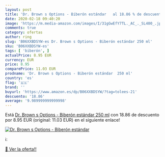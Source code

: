 ```yaml
---
layout: post
title: 'Dr. Brown s Options - Biberón estándar   al 18.86 % de descuento'
date: 2020-02-18 09:40:20
image: 'https://m.media-amazon.com/images/I/31gGwEfY7TL._AC_._SL400_.jpg'
comments: true
category: ofertas
author: ring
slug: 'B06XXBDSYW-es Dr. Brown s Options - Biberón estándar 250 ml'
sku: 'B06XXBDSYW-es'
tags: [ 'biberón', ]
actualPrice: 8.95 EUR
currency: EUR
price: 8.95
comparePrice: 11.03 EUR
prodname: 'Dr. Brown s Options - Biberón estándar  250 ml'
country: 'es'
flag: '🇪🇸'
brand: ''
buyurl: 'https://www.amazon.es/dp/B06XXBDSYW/?tag=tolees-21'
descuento: '18.86'
average: '9.989999999999998'
---
```


Está [Dr. Brown s Options - Biberón estándar  250 ml](https://www.amazon.es/dp/B06XXBDSYW/?tag=tolees-21) con 18.86 de descuento por 8.95 EUR (original: 11.03 EUR) en el siguiente enlace!

[![Dr. Brown s Options - Biberón estándar  ](https://m.media-amazon.com/images/I/31gGwEfY7TL._AC_._SL400_.jpg)](https://www.amazon.es/dp/B06XXBDSYW/?tag=tolees-21)

ℹ️:


[🛒 Ver la oferta!!](https://www.amazon.es/dp/B06XXBDSYW/?tag=tolees-21)

